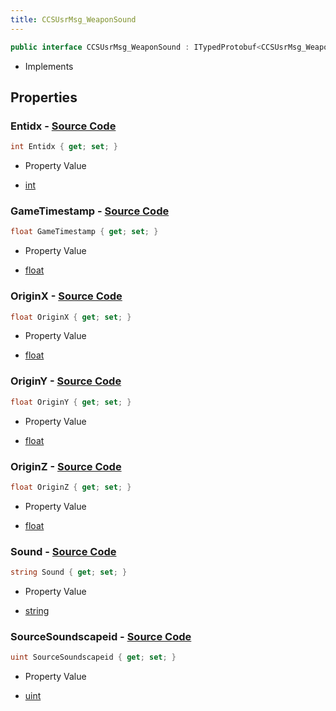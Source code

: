 ```yaml
---
title: CCSUsrMsg_WeaponSound
---
```


```csharp
public interface CCSUsrMsg_WeaponSound : ITypedProtobuf<CCSUsrMsg_WeaponSound>, INativeHandle, INetMessage<CCSUsrMsg_WeaponSound>, IDisposable
```

- Implements

## Properties

### **Entidx** - [Source Code](https://github.com/swiftly-solution/swiftlys2/blob/main/managed/src/SwiftlyS2.Generated/Protobufs/Interfaces/CCSUsrMsg_WeaponSound.cs#L18)

```csharp
int Entidx { get; set; }
```

- Property Value

- [int](https://learn.microsoft.com/dotnet/api/system.int32)

### **GameTimestamp** - [Source Code](https://github.com/swiftly-solution/swiftlys2/blob/main/managed/src/SwiftlyS2.Generated/Protobufs/Interfaces/CCSUsrMsg_WeaponSound.cs#L33)

```csharp
float GameTimestamp { get; set; }
```

- Property Value

- [float](https://learn.microsoft.com/dotnet/api/system.single)

### **OriginX** - [Source Code](https://github.com/swiftly-solution/swiftlys2/blob/main/managed/src/SwiftlyS2.Generated/Protobufs/Interfaces/CCSUsrMsg_WeaponSound.cs#L21)

```csharp
float OriginX { get; set; }
```

- Property Value

- [float](https://learn.microsoft.com/dotnet/api/system.single)

### **OriginY** - [Source Code](https://github.com/swiftly-solution/swiftlys2/blob/main/managed/src/SwiftlyS2.Generated/Protobufs/Interfaces/CCSUsrMsg_WeaponSound.cs#L24)

```csharp
float OriginY { get; set; }
```

- Property Value

- [float](https://learn.microsoft.com/dotnet/api/system.single)

### **OriginZ** - [Source Code](https://github.com/swiftly-solution/swiftlys2/blob/main/managed/src/SwiftlyS2.Generated/Protobufs/Interfaces/CCSUsrMsg_WeaponSound.cs#L27)

```csharp
float OriginZ { get; set; }
```

- Property Value

- [float](https://learn.microsoft.com/dotnet/api/system.single)

### **Sound** - [Source Code](https://github.com/swiftly-solution/swiftlys2/blob/main/managed/src/SwiftlyS2.Generated/Protobufs/Interfaces/CCSUsrMsg_WeaponSound.cs#L30)

```csharp
string Sound { get; set; }
```

- Property Value

- [string](https://learn.microsoft.com/dotnet/api/system.string)

### **SourceSoundscapeid** - [Source Code](https://github.com/swiftly-solution/swiftlys2/blob/main/managed/src/SwiftlyS2.Generated/Protobufs/Interfaces/CCSUsrMsg_WeaponSound.cs#L36)

```csharp
uint SourceSoundscapeid { get; set; }
```

- Property Value

- [uint](https://learn.microsoft.com/dotnet/api/system.uint32)


